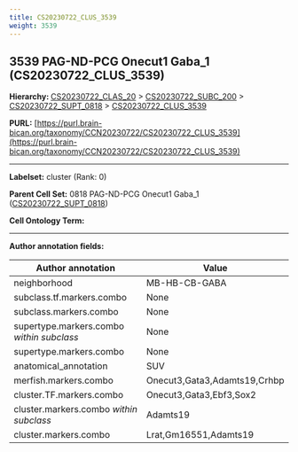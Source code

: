 ```yaml
---
title: CS20230722_CLUS_3539
weight: 3539
---
```

## 3539 PAG-ND-PCG Onecut1 Gaba_1 (CS20230722_CLUS_3539)
<b>Hierarchy: </b>
[CS20230722_CLAS_20](../CS20230722_CLAS_20) >
[CS20230722_SUBC_200](../CS20230722_SUBC_200) >
[CS20230722_SUPT_0818](../CS20230722_SUPT_0818) >
[CS20230722_CLUS_3539](../CS20230722_CLUS_3539)

**PURL:** [https://purl.brain-bican.org/taxonomy/CCN20230722/CS20230722_CLUS_3539](https://purl.brain-bican.org/taxonomy/CCN20230722/CS20230722_CLUS_3539)

---


**Labelset:** cluster (Rank: 0)

**Parent Cell Set:** 0818 PAG-ND-PCG Onecut1 Gaba_1 ([CS20230722_SUPT_0818](../CS20230722_SUPT_0818))



**Cell Ontology Term:** 

[MARKER GENES.]: #


---

[TRANSFERRED ANNOTATIONS.]: #


[AUTHOR ANNOTATION FIELDS.]: #


**Author annotation fields:**

| Author annotation | Value |
|-------------------|-------|
|neighborhood|MB-HB-CB-GABA|
|subclass.tf.markers.combo|None|
|subclass.markers.combo|None|
|supertype.markers.combo _within subclass_|None|
|supertype.markers.combo|None|
|anatomical_annotation|SUV|
|merfish.markers.combo|Onecut3,Gata3,Adamts19,Crhbp|
|cluster.TF.markers.combo|Onecut3,Gata3,Ebf3,Sox2|
|cluster.markers.combo _within subclass_|Adamts19|
|cluster.markers.combo|Lrat,Gm16551,Adamts19|
